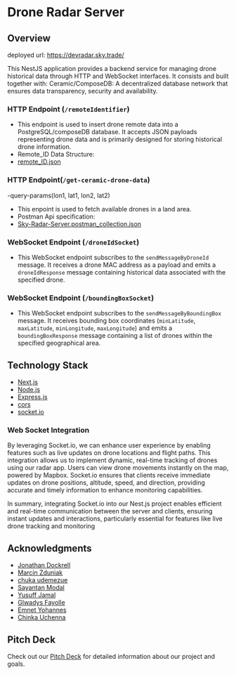 # Drone Radar Server

## Overview
deployed url: https://devradar.sky.trade/

This NestJS application provides a backend service for managing drone historical data through HTTP and WebSocket interfaces. It consists and built together with:
Ceramic/ComposeDB: A decentralized database network that ensures data transparency, security and availability.

### HTTP Endpoint (`/remoteIdentifier`)

- This endpoint is used to insert drone remote data into a PostgreSQL/composeDB database. It accepts JSON payloads representing drone data and is primarily designed for storing historical drone information.
-  Remote_ID Data Structure:
-  [remote_ID.json](https://github.com/SkyTradeLinks/SkyRadar-server-v2/files/15483650/remote_ID.json)




### HTTP Endpoint(`/get-ceramic-drone-data`)
  -query-params(lon1, lat1, lon2, lat2)
  
  - This enpoint is used to fetch available drones in a land area.
  - Postman Api specification:
  - [Sky-Radar-Server.postman_collection.json](https://github.com/SkyTradeLinks/SkyRadar-server-v2/files/15483569/Sky-Radar-Server.postman_collection.json)

### WebSocket Endpoint (`/droneIdSocket`)

- This WebSocket endpoint subscribes to the `sendMessageByDroneId` message. It receives a drone MAC address as a payload and emits a `droneIdResponse` message containing historical data associated with the specified drone.

### WebSocket Endpoint (`/boundingBoxSocket`)

- This WebSocket endpoint subscribes to the `sendMessageByBoundingBox` message. It receives bounding box coordinates (`minLatitude`, `maxLatitude`, `minLongitude`, `maxLongitude`) and emits a `boundingBoxResponse` message containing a list of drones within the specified geographical area.


## Technology Stack

- [Next.js](https://nextjs.org/)
- [Node.js](https://nodejs.org/)
- [Express.js](https://expressjs.com/)
- [cors](https://github.com/expressjs/cors)
- [socket.io](https://socket.io/)


### Web Socket Integration

By leveraging Socket.io, we can enhance user experience by enabling features such as live updates on drone locations and flight paths. This integration allows us to implement dynamic, real-time tracking of drones using our radar app. Users can view drone movements instantly on the map, powered by Mapbox. Socket.io ensures that clients receive immediate updates on drone positions, altitude, speed, and direction, providing accurate and timely information to enhance monitoring capabilities.

In summary, integrating Socket.io into our Nest.js project enables efficient and real-time communication between the server and clients, ensuring instant updates and interactions, particularly essential for features like live drone tracking and monitoring


## Acknowledgments

- [Jonathan Dockrell](https://www.linkedin.com/in/jonathandockrell/)
- [Marcin Zduniak](https://www.linkedin.com/in/marcinzduniak/)
- [chuka udemezue](http://linkedin.com/in/chukky2486/)
- [Sayantan Modal](https://www.linkedin.com/in/sayantan-mondal-1693101b4/)
- [Yusuff Jamal](https://www.linkedin.com/in/jamal-yusuff-1a4aa1212/)
- [Glwadys Fayolle](https://www.linkedin.com/in/glwadysfayolle/)
- [Emnet Yohannes](https://www.linkedin.com/in/emnet-yohannes-4132bb1a1/)
- [Chinka Uchenna](https://www.linkedin.com/in/chinka-uchenna-loveday-955a1084)

## Pitch Deck

Check out our [Pitch Deck](https://docs.google.com/presentation/d/1VTnetTIVSRTUtu8aEBAMtddwFpQXzJn_vT37olPoEg0/edit) for detailed information about our project and goals.
